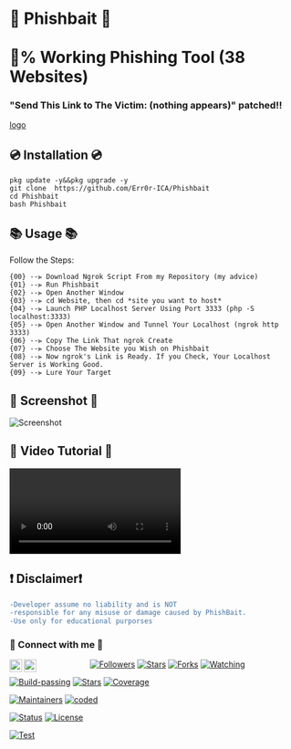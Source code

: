 # 🎣 Phishbait 🎣<br><br>💯% Working Phishing Tool (38 Websites)
### "Send This Link to The Victim: (nothing appears)" patched!!

[logo](https://i.postimg.cc/mRGnts9M/OIG2.jpg) 

## 💿 Installation 💿
```
pkg update -y&&pkg upgrade -y
git clone  https://github.com/Err0r-ICA/Phishbait
cd Phishbait
bash Phishbait
```

## 📚 Usage 📚
Follow the Steps:
```
{00} --⫸ Download Ngrok Script From my Repository (my advice) 
{01} --⫸ Run Phishbait
{02} --⫸ Open Another Window
{03} --⫸ cd Website, then cd *site you want to host*
{04} --⫸ Launch PHP Localhost Server Using Port 3333 (php -S localhost:3333)
{05} --⫸ Open Another Window and Tunnel Your Localhost (ngrok http 3333)
{06} --⫸ Copy The Link That ngrok Create
{07} --⫸ Choose The Website you Wish on Phishbait
{08} --⫸ Now ngrok's Link is Ready. If you Check, Your Localhost Server is Working Good.
{09} --⫸ Lure Your Target
```

## 📸 Screenshot 📸
![Screenshot](https://i.postimg.cc/8c2ZZLk9/IMG-20220105-215938.jpg)

## 🎥 Video Tutorial 🎥
![Watch Me](https://user-images.githubusercontent.com/59941931/148306276-3ef67eff-f36b-4adf-8fbe-a4331270a38e.mp4)

## ❗ Disclaimer❗
```diff
-Developer assume no liability and is NOT
-responsible for any misuse or damage caused by PhishBait.
-Use only for educational purporses
```

### 👤 Connect with me 👤
<a href="https://github.com/Err0r-ICA"><img align="left" alt="codeSTACKr | Github" width="22px" src="https://cdn.jsdelivr.net/npm/simple-icons@v3/icons/github.svg" /></a>
<a href="https://t.me/hacking1337stuff"><img align="left" alt="codeSTACKr | Telegram" width="22px" src="https://cdn.jsdelivr.net/npm/simple-icons@v3/icons/telegram.svg" /></a>

<p align="center">
<a href="https://github.com/Err0r-ICA/followers"><img title="Followers" src="https://img.shields.io/github/followers/lovehacker404?color=blue&style=flat-square"></a>
<a href="https://github.com/Err0r-ICA/World/stargazers/"><img title="Stars" src="https://img.shields.io/github/stars/lovehacker404/World?color=red&style=flat-square"></a>
<a href="https://github.com/Err0r-ICA/World/network/members"><img title="Forks" src="https://img.shields.io/github/forks/lovehacker404/World?color=red&style=flat-square"></a>
<a href="https://github.com/Err0r-ICA/World/watchers"><img title="Watching" src="https://img.shields.io/github/watchers/lovehacker404/World?label=Watchers&color=blue&style=flat-square"></a>
</p>

[![Build-passing](https://img.shields.io/badge/build-passing-red.svg?style=plastic)](https://github.com/Err0r-ICA/SpeedTest/issues) [![Stars](https://img.shields.io/open-vsx/stars/Redhat/Java.svg?style=plastic&color=orange)](https://github.com/Err0r-ICA/SpeedTest/issues) [![Coverage](https://img.shields.io/azure-devops/coverage/Swellaby/Opensource/25?color=yellow&style=plastic)](https://github.com/Err0r-ICA/SpeedTest/issues)

[![Maintainers](https://img.shields.io/badge/mainteiners-HackBoyz-green.svg?style=plastic)](https://github.com/Err0r-ICA/SpeedTest/issues) [![coded](https://img.shields.io/badge/coded%20in-bash-mintgreen.svg?style=plastic)](https://github.com/Err0r-ICA/SpeedTest/issues)

[![Status](https://img.shields.io/badge/code%20status-encrypted-cyan.svg?style=plastic)](https://github.com/Err0r-ICA/SpeedTest/issues) [![License](https://img.shields.io/badge/license-MIT-blueviolet.svg?style=plastic)](https://github.com/Err0r-ICA/SpeedTest/issues)

[![Test](https://img.shields.io/badge/tested%20on-Termux,%20Kali%20Linux,%20Ubuntu,%20Parrot%20OS,%20Debian,%20ANDRAX%20Mobile-%23ff69b4.svg?style=plastic)](https://github.com/Err0r-ICA/SpeedTest/issues)
 
